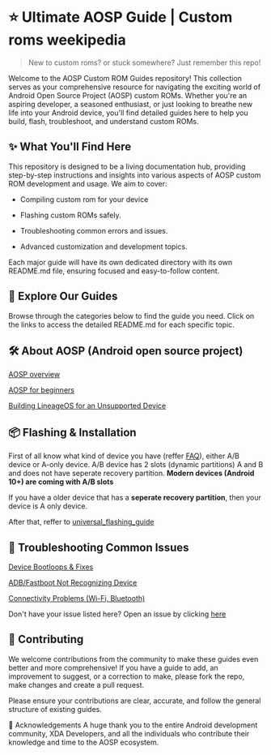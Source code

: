 # ⭐ Ultimate AOSP Guide | Custom roms weekipedia
> New to custom roms? or stuck somewhere? Just remember this repo!


Welcome to the AOSP Custom ROM Guides repository! This collection serves as your comprehensive resource for navigating the exciting world of Android Open Source Project (AOSP) custom ROMs. Whether you're an aspiring developer, a seasoned enthusiast, or just looking to breathe new life into your Android device, you'll find detailed guides here to help you build, flash, troubleshoot, and understand custom ROMs.

## ✨ What You'll Find Here
This repository is designed to be a living documentation hub, providing step-by-step instructions and insights into various aspects of AOSP custom ROM development and usage. We aim to cover:

- Compiling custom rom for your device

- Flashing custom ROMs safely.

- Troubleshooting common errors and issues.

- Advanced customization and development topics.

Each major guide will have its own dedicated directory with its own README.md file, ensuring focused and easy-to-follow content.

## 🚀 Explore Our Guides
Browse through the categories below to find the guide you need. Click on the links to access the detailed README.md for each specific topic.

## 🛠️ About AOSP (Android open source project)
[AOSP overview](https://source.android.com/docs/setup/about)

[AOSP for beginners](https://medium.com/@jaaveeth.developer/android-open-source-project-for-beginners-9c79313b46ce)

[Building LineageOS for an Unsupported Device](https://medium.com/@daltonfury42/building-lineageos-for-your-device-a7d26ab50549)


## 📦 Flashing & Installation
First of all know what kind of device you have (reffer [FAQ](/FAQs.md)), either A/B device or A-only device. A/B device has 2 slots (dynamic partitions) A and B and does not have seperate recovery partition.
**Modern devices (Android 10+) are coming with A/B slots**

If you have a older device that has a **seperate recovery partition**, then your device is A only device.

After that, reffer to [universal_flashing_guide](universal_flashing-instrutions.md)


## 🐛 Troubleshooting Common Issues

[Device Bootloops & Fixes](/toubleshoots/bootloops.md)

[ADB/Fastboot Not Recognizing Device](/toubleshoots/abd-fastboot-fix.md)

[Connectivity Problems (Wi-Fi, Bluetooth)](/toubleshoots/firmware.md)

Don't have your issue listed here? Open an issue by clicking [here](https://github.com/thepriyanshujangid/aosp_guide/issues/new)


## 🤝 Contributing
We welcome contributions from the community to make these guides even better and more comprehensive! If you have a guide to add, an improvement to suggest, or a correction to make, please fork the repo, make changes and create a pull request.

Please ensure your contributions are clear, accurate, and follow the general structure of existing guides.


🙏 Acknowledgements
A huge thank you to the entire Android development community, XDA Developers, and all the individuals who contribute their knowledge and time to the AOSP ecosystem.
